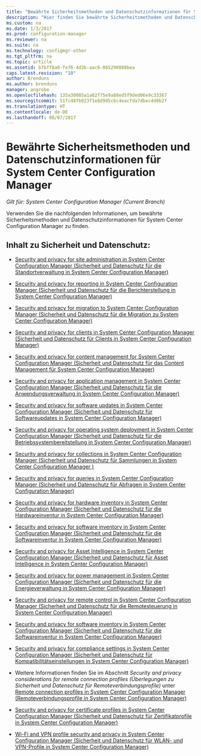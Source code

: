 ```yaml
---
title: "Bewährte Sicherheitsmethoden und Datenschutzinformationen für System Center Configuration Manager | Microsoft-Dokumentation"
description: "Hier finden Sie bewährte Sicherheitsmethoden und Datenschutzinformationen für System Center Configuration Manager."
ms.custom: na
ms.date: 1/3/2017
ms.prod: configuration-manager
ms.reviewer: na
ms.suite: na
ms.technology: configmgr-other
ms.tgt_pltfrm: na
ms.topic: article
ms.assetid: b7bff8a0-fe76-4d3b-aac6-065290888bea
caps.latest.revision: "10"
author: Brenduns
ms.author: brenduns
manager: angrobe
ms.openlocfilehash: 135a30085a1a02f75e9a88ed5f9ded06e9c33367
ms.sourcegitcommit: 51fc48fb023f1e8d995c6c4eacfda7dbec4d0b2f
ms.translationtype: HT
ms.contentlocale: de-DE
ms.lasthandoff: 08/07/2017
---
```

# <a name="security-best-practices-and-privacy-information-for-system-center-configuration-manager"></a>Bewährte Sicherheitsmethoden und Datenschutzinformationen für System Center Configuration Manager

*Gilt für: System Center Configuration Manager (Current Branch)*

Verwenden Sie die nachfolgenden Informationen, um bewährte Sicherheitsmethoden und Datenschutzinformationen für System Center Configuration Manager zu finden.  

## <a name="security-and-privacy-content"></a>Inhalt zu Sicherheit und Datenschutz:  

-   [Security and privacy for site administration in System Center Configuration Manager (Sicherheit und Datenschutz für die Standortverwaltung in System Center Configuration Manager)](../../../core/plan-design/hierarchy/security-and-privacy-for-site-administration.md)  

-   [Security and privacy for reporting in System Center Configuration Manager (Sicherheit und Datenschutz für die Berichterstellung in System Center Configuration Manager)](../../../core/servers/manage/security-and-privacy-for-reporting.md)  

-   [Security and privacy for migration to System Center Configuration Manager (Sicherheit und Datenschutz für die Migration zu System Center Configuration Manager)](../../../core/migration/security-and-privacy-for-migration.md)  

-   [Security and privacy for clients in System Center Configuration Manager (Sicherheit und Datenschutz für Clients in System Center Configuration Manager)](../../../core/clients/deploy/plan/security-and-privacy-for-clients.md)  

-   [Security and privacy for content management for System Center Configuration Manager (Sicherheit und Datenschutz für das Content Management für System Center Configuration Manager)](../../../core/plan-design/hierarchy/security-and-privacy-for-content-management.md)  

-   [Security and privacy for application management in System Center Configuration Manager (Sicherheit und Datenschutz für die Anwendungsverwaltung in System Center Configuration Manager)](../../../apps/plan-design/security-and-privacy-for-application-management.md)  

-   [Security and privacy for software updates in System Center Configuration Manager (Sicherheit und Datenschutz für Softwareupdates in System Center Configuration Manager)](../../../sum/plan-design/security-and-privacy-for-software-updates.md)  

-   [Security and privacy for operating system deployment in System Center Configuration Manager (Sicherheit und Datenschutz für die Betriebssystembereitstellung in System Center Configuration Manager)](../../../osd/plan-design/security-and-privacy-for-operating-system-deployment.md)  

-   [Security and privacy for collections in System Center Configuration Manager (Sicherheit und Datenschutz für Sammlungen in System Center Configuration Manager )](../../../core/clients/manage/collections/security-and-privacy-for-collections.md)  

-   [Security and privacy for queries in System Center Configuration Manager (Sicherheit und Datenschutz für Abfragen in System Center Configuration Manager)](../../../core/servers/manage/security-and-privacy-for-queries.md)  

-   [Security and privacy for hardware inventory in System Center Configuration Manager (Sicherheit und Datenschutz für die Hardwareinventur in System Center Configuration Manager)](../../../core/clients/manage/inventory/security-and-privacy-for-hardware-inventory.md)  

-   [Security and privacy for software inventory in System Center Configuration Manager (Sicherheit und Datenschutz für die Softwareinventur in System Center Configuration Manager)](../../../core/clients/manage/inventory/security-and-privacy-for-software-inventory.md)  

-   [Security and privacy for Asset Intelligence in System Center Configuration Manager (Sicherheit und Datenschutz für Asset Intelligence in System Center Configuration Manager)](../../../core/clients/manage/asset-intelligence/security-and-privacy-for-asset-intelligence.md)  

-   [Security and privacy for power management in System Center Configuration Manager (Sicherheit und Datenschutz für die Energieverwaltung in System Center Configuration Manager)](../../../core/clients/manage/power/security-and-privacy-for-power-management.md)  

-   [Security and privacy for remote control in System Center Configuration Manager (Sicherheit und Datenschutz für die Remotesteuerung in System Center Configuration Manager)](../../../core/clients/manage/remote-control/security-and-privacy-for-remote-control.md)  

-   [Security and privacy for software inventory in System Center Configuration Manager (Sicherheit und Datenschutz für die Softwareinventur in System Center Configuration Manager)](../../../core/clients/manage/inventory/security-and-privacy-for-software-inventory.md)  

-   [Security and privacy for compliance settings in System Center Configuration Manager (Sicherheit und Datenschutz für Kompatibilitätseinstellungen in System Center Configuration Manager)](../../../compliance/plan-design/security-and-privacy-for-compliance-settings.md)  

-   Weitere Informationen finden Sie im Abschnitt *Security and privacy considerations for remote connection profiles (Überlegungen zu Sicherheit und Datenschutz für Remoteverbindungsprofile)* unter [Remote connection profiles in System Center Configuration Manager (Remoteverbindungsprofile in System Center Configuration Manager)](/sccm/compliance/deploy-use/create-remote-connection-profiles)  

-   [Security and privacy for certificate profiles in System Center Configuration Manager (Sicherheit und Datenschutz für Zertifikatprofile in System Center Configuration Manager)](../../../protect/plan-design/security-and-privacy-for-certificate-profiles.md)  

-   [Wi-Fi and VPN profile security and privacy in System Center Configuration Manager (Sicherheit und Datenschutz für WLAN- und VPN-Profile in System Center Configuration Manager)](../../../protect/plan-design/security-and-privacy-for-wifi-vpn-profiles.md)  
